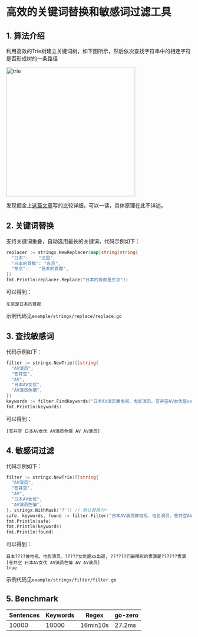 # 高效的关键词替换和敏感词过滤工具

## 1. 算法介绍

利用高效的Trie树建立关键词树，如下图所示，然后依次查找字符串中的相连字符是否形成树的一条路径

<img src="https://gitee.com/kevwan/static/raw/master/doc/images/trie.png" alt="trie" width="350" />

发现掘金上[这篇文章](https://juejin.im/post/6844903750490914829)写的比较详细，可以一读，具体原理在此不详述。

## 2. 关键词替换

支持关键词重叠，自动选用最长的关键词，代码示例如下：

```go
replacer := stringx.NewReplacer(map[string]string{
  "日本":    "法国",
  "日本的首都": "东京",
  "东京":    "日本的首都",
})
fmt.Println(replacer.Replace("日本的首都是东京"))
```

可以得到：

```Plain Text
东京是日本的首都
```

示例代码见`example/stringx/replace/replace.go`

## 3. 查找敏感词

代码示例如下：

```go
filter := stringx.NewTrie([]string{
  "AV演员",
  "苍井空",
  "AV",
  "日本AV女优",
  "AV演员色情",
})
keywords := filter.FindKeywords("日本AV演员兼电视、电影演员。苍井空AV女优是xx出道, 日本AV女优们最精彩的表演是AV演员色情表演")
fmt.Println(keywords)
```

可以得到：

```Plain Text
[苍井空 日本AV女优 AV演员色情 AV AV演员]
```

## 4. 敏感词过滤

代码示例如下：

```go
filter := stringx.NewTrie([]string{
  "AV演员",
  "苍井空",
  "AV",
  "日本AV女优",
  "AV演员色情",
}, stringx.WithMask('?')) // 默认替换为*
safe, keywords, found := filter.Filter("日本AV演员兼电视、电影演员。苍井空AV女优是xx出道, 日本AV女优们最精彩的表演是AV演员色情表演")
fmt.Println(safe)
fmt.Println(keywords)
fmt.Println(found)
```

可以得到：

```Plain Text
日本????兼电视、电影演员。?????女优是xx出道, ??????们最精彩的表演是??????表演
[苍井空 日本AV女优 AV演员色情 AV AV演员]
true
```

示例代码见`example/stringx/filter/filter.go`

## 5. Benchmark

| Sentences | Keywords | Regex    | go-zero |
| --------- | -------- | -------- | ------- |
| 10000     | 10000    | 16min10s | 27.2ms  |
